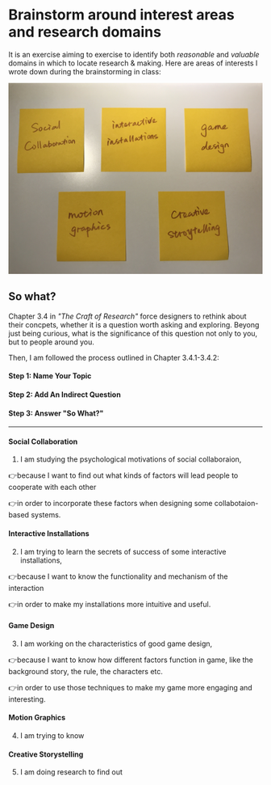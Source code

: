 # Brainstorm around interest areas and research domains

It is an exercise aiming to exercise to identify both *reasonable* and *valuable* domains in which to locate research & making. Here are areas of interests I wrote down during the brainstorming in class:

![Img](pics/domains.jpg)

## So what?

Chapter 3.4 in *"The Craft of Research"* force designers to rethink about their concpets, whether it is a question worth asking and exploring. Beyong just being curious, what is the significance of this question not only to you, but to people around you.

Then, I am followed the process outlined in Chapter 3.4.1-3.4.2:

#### Step 1: Name Your Topic

#### Step 2: Add An Indirect Question

#### Step 3: Answer "So What?"

---

#### Social Collaboration
1. I am studying the psychological motivations of social collaboraion,

:point_right:because I want to find out what kinds of factors will lead people to cooperate with each other

:point_right:in order to incorporate these factors when designing some collabotaion-based systems.

#### Interactive Installations
2. I am trying to learn the secrets of success of some interactive installations,

:point_right:because I want to know the functionality and mechanism of the interaction

:point_right:in order to make my installations more intuitive and useful.

#### Game Design
3. I am working on the characteristics of good game design,

:point_right:because I want to know how different factors function in game, like the background story, the rule, the characters etc.

:point_right:in order to use those techniques to make my game more engaging and interesting.

#### Motion Graphics
4. I am trying to know

#### Creative Storystelling
5. I am doing research to find out
